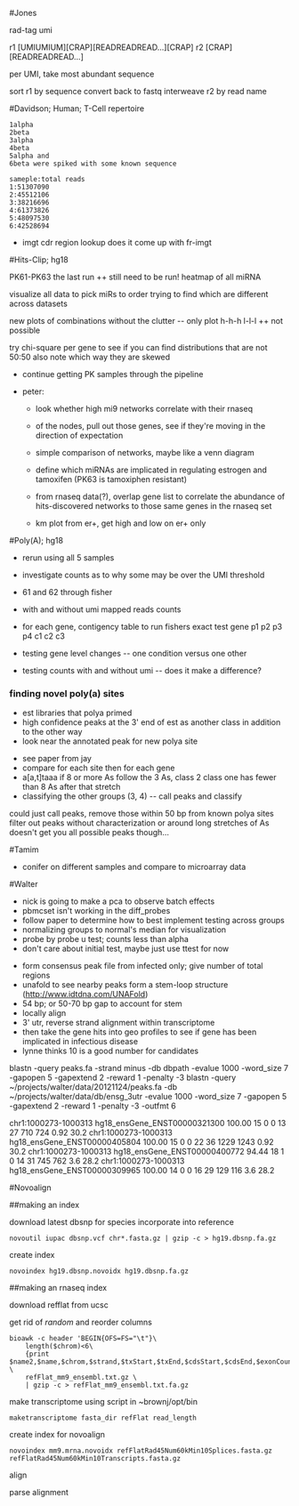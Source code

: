 #Jones

rad-tag umi

r1
[UMIUMIUM][CRAP][READREADREAD...][CRAP]
r2
[CRAP][READREADREAD...]

per UMI, take most abundant sequence

sort r1 by sequence
convert back to fastq
interweave r2 by read name

#Davidson; Human; T-Cell repertoire

```
1alpha
2beta
3alpha
4beta
5alpha and 
6beta were spiked with some known sequence

sameple:total reads
1:51307090
2:45512106
3:38216696
4:61373826
5:48097530
6:42528694
```

+ imgt cdr region lookup does it come up with fr-imgt

#Hits-Clip; hg18

PK61-PK63 the last run
++ still need to be run!
heatmap of all miRNA

visualize all data to pick miRs to order
trying to find which are different across datasets

new plots of combinations without the clutter -- only plot h-h-h l-l-l
++ not possible

try chi-square per gene to see if you can find distributions that are not 50:50
also note which way they are skewed


* continue getting PK samples through the pipeline
* peter:

    * look whether high mi9 networks correlate with their rnaseq
    * of the nodes, pull out those genes, see if they're moving in the direction of expectation
    * simple comparison of networks, maybe like a venn diagram

    * define which miRNAs are implicated in regulating estrogen and tamoxifen (PK63 is tamoxiphen resistant)

    * from rnaseq data(?), overlap gene list to correlate the abundance of 
        hits-discovered networks to those same genes in the rnaseq set
    * km plot from er+, get high and low on er+ only

#Poly(A); hg18

* rerun using all 5 samples
* investigate counts as to why some may be over the UMI threshold
* 61 and 62 through fisher

* with and without umi mapped reads counts
* for each gene, contigency table to run fishers exact test
            gene p1 p2 p3 p4
c1
c2
c3

* testing gene level changes -- one condition versus one other
* testing counts with and without umi -- does it make a difference?

### finding novel poly(a) sites
+ est libraries that polya primed
+ high confidence peaks at the 3' end of est as another class in addition to the other way
+ look near the annotated peak for new polya site


* see paper from jay
* compare for each site then for each gene
* a[a,t]taaa
if 8 or more As follow the 3 As, class 2
class one has fewer than 8 As after that stretch
* classifying the other groups (3, 4) -- call peaks and classify

could just call peaks, remove those within 50 bp from known polya sites
filter out peaks without characterization or around long stretches of As
doesn't get you all possible peaks though...

#Tamim
* conifer on different samples and compare to microarray data

#Walter

+ nick is going to make a pca to observe batch effects
+ pbmcset isn't working in the diff_probes
+ follow paper to determine how to best implement testing across groups
+ normalizing groups to normal's median for visualization
+ probe by probe u test; counts less than alpha
+ don't care about initial test, maybe just use ttest for now

* form consensus peak file from infected only; give number of total regions
* unafold to see nearby peaks form a stem-loop structure (http://www.idtdna.com/UNAFold)
* 54 bp; or 50-70 bp gap to account for stem
* locally align
* 3' utr, reverse strand alignment within transcriptome
* then take the gene hits into geo profiles to see if gene has been implicated in infectious disease
* lynne thinks 10 is a good number for candidates

blastn -query peaks.fa -strand minus -db dbpath -evalue 1000 -word_size 7 -gapopen 5 -gapextend 2 -reward 1 -penalty -3
blastn -query ~/projects/walter/data/20121124/peaks.fa -db ~/projects/walter/data/db/ensg_3utr -evalue 1000 -word_size 7 -gapopen 5 -gapextend 2 -reward 1 -penalty -3 -outfmt 6

chr1:1000273-1000313	hg18_ensGene_ENST00000321300	100.00	15	0	0	13	27	710	724	0.92	30.2
chr1:1000273-1000313	hg18_ensGene_ENST00000405804	100.00	15	0	0	22	36	1229	1243	0.92	30.2
chr1:1000273-1000313	hg18_ensGene_ENST00000400772	94.44	18	1	0	14	31	745	762	3.6	28.2
chr1:1000273-1000313	hg18_ensGene_ENST00000309965	100.00	14	0	0	16	29	129	116	3.6	28.2


#Novoalign

##making an index

download latest dbsnp for species
incorporate into reference

```
novoutil iupac dbsnp.vcf chr*.fasta.gz | gzip -c > hg19.dbsnp.fa.gz
```

create index

```
novoindex hg19.dbsnp.novoidx hg19.dbsnp.fa.gz
```

##making an rnaseq index

download refflat from ucsc

get rid of *random* and reorder columns

```
bioawk -c header 'BEGIN{OFS=FS="\t"}\
    length($chrom)<6\
    {print $name2,$name,$chrom,$strand,$txStart,$txEnd,$cdsStart,$cdsEnd,$exonCount,$exonStarts,$exonEnds}' \
    refFlat_mm9_ensembl.txt.gz \
    | gzip -c > refFlat_mm9_ensembl.txt.fa.gz
```

make transcriptome using script in ~brownj/opt/bin

```
maketranscriptome fasta_dir refFlat read_length
```

create index for novoalign

```
novoindex mm9.mrna.novoidx refFlatRad45Num60kMin10Splices.fasta.gz refFlatRad45Num60kMin10Transcripts.fasta.gz
```

align

parse alignment
